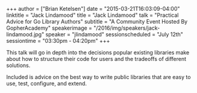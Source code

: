 +++
author = ["Brian Ketelsen"]
date = "2015-03-21T16:03:09-04:00"
linktitle = "Jack Lindamood"
title = "Jack Lindamood"
talk = "Practical Advice for Go Library Authors"
subtitle = "A Community Event Hosted By GopherAcademy"
speakerimage = "/2016/img/speakers/jack-lindamood.jpg"
speaker = "jlindamood"
sessionscheduled = "July 12th"
sessiontime = "03:30pm - 04:20pm"
+++

This talk will go in depth into the decisions popular existing libraries make about how to structure their code for users and the tradeoffs of different solutions.

Included is advice on the best way to write public libraries that are easy to use, test, configure, and extend.


